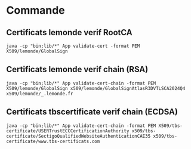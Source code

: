 # Commande

## Certificats lemonde verif RootCA
```
java -cp "bin;lib/*" App validate-cert -format PEM X509/lemonde/GlobalSign  
```

## Certificats lemonde verif chain (RSA)
```
java -cp "bin;lib/*" App validate-cert-chain -format PEM X509/lemonde/GlobalSign x509/lemonde/GlobalSignAtlasR3DVTLSCA2024Q4 x509/lemonde/_.lemonde.fr
```
## Certificats tbscertificate verif chain (ECDSA)
```
java -cp "bin;lib/*" App validate-cert-chain -format PEM X509/tbs-certificate/USERTrustECCCertificationAuthority x509/tbs-certificate/SectigoQualifiedWebsiteAuthenticationCAE35 x509/tbs-certificate/www.tbs-certificats.com
```